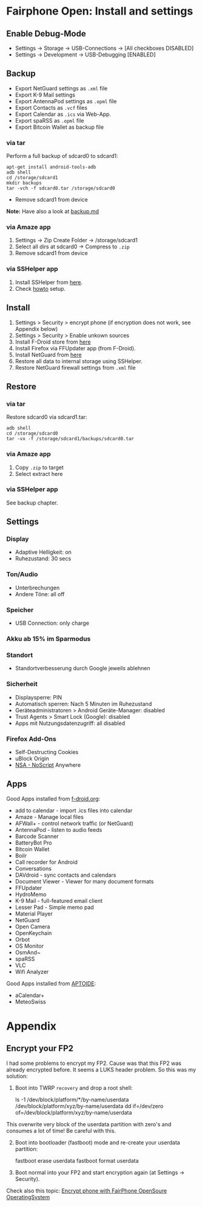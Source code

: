 # Fairphone Open: Install and settings

## Enable Debug-Mode

* Settings -> Storage -> USB-Connections -> [All checkboxes DISABLED]
* Settings -> Development -> USB-Debugging [ENABLED]

## Backup

* Export NetGuard settings as `.xml` file
* Export K-9 Mail settings
* Export AntennaPod settings as `.opml` file
* Export Contacts as `.vcf` files
* Export Calendar as `.ics` via Web-App.
* Export spaRSS as `.opml` file
* Export Bitcoin Wallet as backup file

### via tar

Perform a full backup of sdcard0 to sdcard1:

	apt-get install android-tools-adb
	adb shell
	cd /storage/sdcard1
	mkdir backups
	tar -vch -f sdcard0.tar /storage/sdcard0

*   Remove sdcard1 from device

**Note:** Have also a look at [backup.md](https://github.com/micressor/howtos-linux/blob/master/Android/Fairphone-FP2/backup.md)

### via Amaze app

1. Settings -> Zip Create Folder -> /storage/sdcard1
2. Select all dirs at sdcard0 -> Compress to `.zip`
3. Remove sdcard1 from device

### via SSHelper app

1. Install SSHelper from [here](http://arachnoid.com/android/SSHelper/resources/SSHelper.apk).
2. Check [howto](https://github.com/micressor/howtos-linux/blob/master/Fairphone-FP2/backup.md) setup.

## Install

1. Settings > Security > encrypt phone (if encryption does not work, see Appendix below)
2. Settings > Security > Enable unkown sources
3. Install F-Droid store from [here](https://f-droid.org/FDroid.apk)
4. Install Firefox via FFUpdater app (from F-Droid).
5. Install NetGuard from [here](https://github.com/M66B/NetGuard/releases)
6. Restore all data to internal storage using SSHelper.
7. Restore NetGuard firewall settings from `.xml` file

## Restore

### via tar

Restore sdcard0 via sdcard1.tar:

	adb shell
	cd /storage/sdcard0
	tar -vx -f /storage/sdcard1/backups/sdcard0.tar

### via Amaze app


1. Copy `.zip` to target
2. Select extract here

### via SSHelper app

See backup chapter.

## Settings

### Display

* Adaptive Helligkeit: on
* Ruhezustand: 30 secs

### Ton/Audio

* Unterbrechungen
* Andere Töne: all off

### Speicher

* USB Connection: only charge

### Akku ab 15% im Sparmodus

### Standort

* Standortverbesserung durch Google jeweils ablehnen

### Sicherheit

* Displaysperre: PIN
* Automatisch sperren: Nach 5 Minuten im Ruhezustand
* Geräteadministratoren > Android Geräte-Manager: disabled
* Trust Agents > Smart Lock (Google): disabled
* Apps mit Nutzungsdatenzugriff: all disabled

### Firefox Add-Ons

* Self-Destructing Cookies
* uBlock Origin
* [NSA - NoScript](https://noscript.net/nsa/) Anywhere

## Apps

Good Apps installed from [f-droid.org](http://f-droid.org):

* add to calendar - import .ics files into calendar
* Amaze - Manage local files
* AFWall+ - control network traffic (or NetGuard)
* AntennaPod - listen to audio feeds
* Barcode Scanner
* BatteryBot Pro
* Bitcoin Wallet
* Boilr
* Call recorder for Android
* Conversations
* DAVdroid - sync contacts and calendars
* Document Viewer - Viewer for many document formats
* FFUpdater
* HydroMemo
* K-9 Mail - full-featured email client
* Lesser Pad - Simple memo pad
* Material Player
* NetGuard
* Open Camera
* OpenKeychain
* Orbot
* OS Monitor
* OsmAnd~
* spaRSS
* VLC
* Wifi Analyzer

Good Apps installed from [APTOIDE](http://www.aptoide.com/):

* aCalendar+
* MeteoSwiss

# Appendix

## Encrypt your FP2

I had some problems to encrypt my FP2. Cause was that this FP2 was already
encrypted before. It seems a LUKS header problem. So this was my solution:

1. Boot into TWRP `recovery` and drop a root shell:

	ls -1 /dev/block/platform/*/by-name/userdata
	/dev/block/platform/xyz/by-name/userdata
	dd if=/dev/zero of=/dev/block/platform/xyz/by-name/userdata

This overwrite very block of the userdata partition with zero's and  consumes a lot of time! Be careful with this.

2. Boot into bootloader (fastboot) mode and re-create your userdata partition:

	fastboot erase userdata
	fastboot format userdata

3. Boot normal into your FP2 and start encryption again (at Settings -> Security).

Check also this topic: [Encrypt phone with FairPhone OpenSoure OperatingSystem](https://forum.fairphone.com/t/encrypt-phone-with-fairphone-opensoure-operatingsystem/15474/11)
